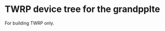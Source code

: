 TWRP device tree for the grandpplte
========================================================

For building TWRP only.
